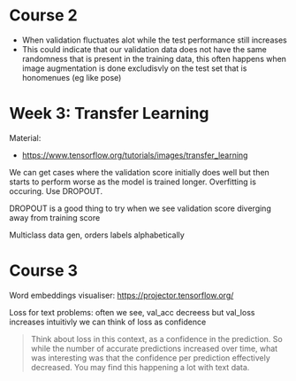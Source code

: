 # Course 2
* When validation fluctuates alot while the test performance still increases 
 * This could indicate that our validation data does not have the same randomness that is present in the training data, this often happens when image augmentation is done excludisvly on the test set that is honomenues (eg like pose)

# Week 3: Transfer Learning 
Material:
* https://www.tensorflow.org/tutorials/images/transfer_learning

We can get cases where the validation score initially does well but then starts to perform worse as the model is trained longer. Overfitting is occuring. Use DROPOUT.

DROPOUT is a good thing to try when we see validation score diverging away from training score

Multiclass data gen, orders labels alphabetically


# Course 3

Word embeddings visualiser: 
https://projector.tensorflow.org/

Loss for text problems:
often we see, val_acc decreess but val_loss increases
intuitivly we can think of loss as confidence

>Think about loss in this context, as a confidence in the prediction. So while the number of accurate predictions increased over time, what was interesting was that the confidence per prediction effectively decreased. You may find this happening a lot with text data.
